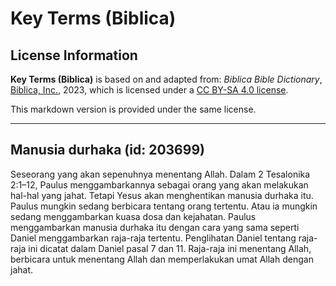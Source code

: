 # Key Terms (Biblica)

## License Information

**Key Terms (Biblica)** is based on and adapted from: _Biblica Bible Dictionary_, [Biblica, Inc.](https://www.biblica.com/), 2023, which is licensed under a [CC BY-SA 4.0 license](https://creativecommons.org/licenses/by-sa/4.0/legalcode.en).

This markdown version is provided under the same license.



--------------------------------

## Manusia durhaka (id: 203699)

Seseorang yang akan sepenuhnya menentang Allah. Dalam 2 Tesalonika 2:1–12, Paulus menggambarkannya sebagai orang yang akan melakukan hal\-hal yang jahat. Tetapi Yesus akan menghentikan manusia durhaka itu. Paulus mungkin sedang berbicara tentang orang tertentu. Atau ia mungkin sedang menggambarkan kuasa dosa dan kejahatan. Paulus menggambarkan manusia durhaka itu dengan cara yang sama seperti Daniel menggambarkan raja\-raja tertentu. Penglihatan Daniel tentang raja\-raja ini dicatat dalam Daniel pasal 7 dan 11\. Raja\-raja ini menentang Allah, berbicara untuk menentang Allah dan memperlakukan umat Allah dengan jahat.


